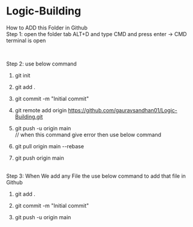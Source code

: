 # Logic-Building

How to ADD this Folder in Github
<br>
Step 1:
open the folder 
tab ALT+D and type CMD and press enter -> CMD terminal is open 

<br>

Step 2:
use below command 

1) git init

2) git add .

3) git commit -m "Initial commit"

4) git remote add origin https://github.com/gauravsandhan01/Logic-Building.git

5) git push -u origin main  
// when this command give error then use below command

6) git pull origin main --rebase

7) git push origin main

<br>
Step 3: 
When We add any File the use below command to add that file in Github

1) git add .

2) git commit -m "Initial commit"

3) git push -u origin main


